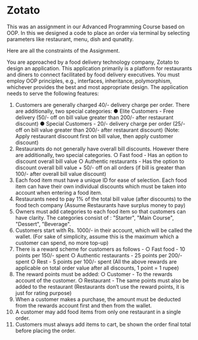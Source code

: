 # Zotato
This was an assignment in our Advanced Programming Course based on OOP. In this we designed a code to place an order via terminal by selecting parameters like restaurant, menu, dish and qunatity.

Here are all the constraints of the Assignment.

You are approached by a food delivery technology company, Zotato to design an application. This application primarily is a platform for restaurants and diners to connect facilitated by food
delivery executives. You must employ OOP principles, e.g., interfaces, inheritance, polymorphism, whichever provides the best and most appropriate design. 
The application needs to serve the following features: 
1) Customers are generally charged 40/- delivery charge per order. There are additionally, two special categories: 
● Elite Customers - Free delivery (50/- off on bill value greater than 200/- after restaurant discount) 
● Special Customers - 20/- delivery charge per order (25/- off on bill value greater than 200/- after restaurant discount) 
(Note: Apply restaurant discount first on bill value, then apply customer discount) 
2) Restaurants do not generally have overall bill discounts. However there are additionally, two special categories. 
○ Fast food - Has an option to discount overall bill value 
○ Authentic restaurants - Has the option to discount overall bill value + 50/- off on all orders (if bill is greater than 100/- after overall bill value discount) 
3) Each food item must have a unique ID for ease of selection. Each food item can have their own individual discounts which must be taken into account when entering a food item. 
4) Restaurants need to pay 1% of the total bill value (after discounts) to the food tech company (Assume Restaurants have surplus money to pay) 
5) Owners must add categories to each food item so that customers can have clarity. The categories consist of : "Starter", "Main Course", "Dessert", "Beverage". 
6) Customers start with Rs. 1000/- in their account, which will be called the wallet. (For sake of simplicity, assume this is the maximum which a customer can spend, no more top-up) 
7) There is a reward scheme for customers as follows - 
○ Fast food - 10 points per 150/- spent 
○ Authentic restaurants - 25 points per 200/- spent 
○ Rest - 5 points per 100/- spent 
(All the above rewards are applicable on total order value after all discounts, 1 point = 1 rupee) 
8) The reward points must be added: 
○ Customer - To the rewards account of the customer. 
○ Restaurant - The same points must also be added to the restaurant (Restaurants don’t use the reward points, it is just for rating purpose)
9) When a customer makes a purchase, the amount must be deducted from the rewards account first and then from the wallet. 
10) A customer may add food items from only one restaurant in a single order. 
11) Customers must always add items to cart, be shown the order final total before placing the order. 
